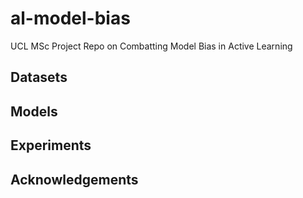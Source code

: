 # al-model-bias
UCL MSc Project Repo on Combatting Model Bias in Active Learning

## Datasets

## Models

## Experiments

## Acknowledgements
